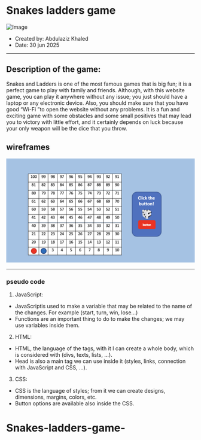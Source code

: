 # Snakes ladders  game
![Image](https://thumbs.dreamstime.com/b/snakes-ladders-board-game-cartoon-illustration-70728352.jpg)

- Created by: Abdulaziz Khaled
- Date: 30 jun 2025
*** 
## Description of the game:

Snakes and Ladders is one of the most famous games that is big fun; it is a perfect game to play with family and friends. Although, with this website game, you can play it anywhere without any issue; you just should have a laptop or any electronic device. Also, you should make sure that you have good “Wi-Fi ”to open the website without any problems. It is a fun and exciting game with some obstacles and some small positives that may lead you to victory with little effort, and it certainly depends on luck because your only weapon will be the dice that you throw.

## wireframes 
![alt text](Wireframe.png)

***
### pseudo code

1. JavaScript:
- JavaScriptis used to make a variable that may be related to the name of the changes. For example (start, turn, win, lose...)
- Functions are an important thing to do to make the changes; we may use variables inside them.

2. HTML:
- HTML, the language of the tags, with it I can create a whole body, which is considered with (divs, texts, lists, ...).
- Head is also a main tag we can use inside it (styles, links, connection with JavaScript and CSS, ...).

3. CSS:
- CSS is the language of styles; from it we can create designs, dimensions, margins, colors, etc.
- Button options are available also inside the CSS.
# Snakes-ladders-game-
